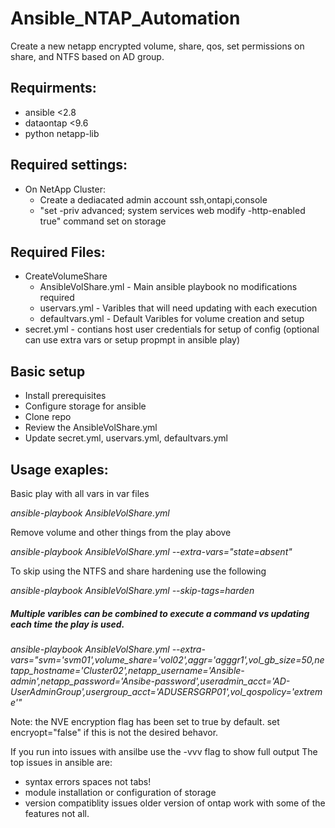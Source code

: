 # Ansible_NTAP_Automation
 
Create a new netapp encrypted volume, share, qos, set permissions on share, and NTFS based on AD group. 

## Requirments:
   -  ansible <2.8
   -  dataontap <9.6
   -  python netapp-lib
    
## Required settings:
   - On NetApp Cluster:
     - Create a dediacated admin account ssh,ontapi,console
     - "set -priv advanced; system services web modify -http-enabled true" command set on storage

## Required Files:
   - CreateVolumeShare
     - AnsibleVolShare.yml    - Main ansible playbook no modifications required
     - uservars.yml           - Varibles that will need updating with each execution
     - defaultvars.yml        - Default Varibles for volume creation and setup
   - secret.yml               - contians host user credentials for setup of config (optional can use extra vars or setup propmpt in ansible play)

## Basic setup
   - Install prerequisites
   - Configure storage for ansible
   - Clone repo
   - Review the AnsibleVolShare.yml
   - Update secret.yml, uservars.yml, defaultvars.yml


## Usage exaples:
Basic play with all vars in var files

*ansible-playbook AnsibleVolShare.yml*

Remove volume and other things from the play above

*ansible-playbook AnsibleVolShare.yml --extra-vars="state=absent"*

To skip using the NTFS and share hardening use the following

*ansible-playbook AnsibleVolShare.yml --skip-tags=harden*


##### Multiple varibles can be combined to execute a command vs updating each time the play is used.
*ansible-playbook AnsibleVolShare.yml --extra-vars="svm='svm01',volume_share='vol02',aggr='agggr1',vol_gb_size=50,netapp_hostname='Cluster02',netapp_username='Ansible-admin',netapp_password='Ansibe-password',useradmin_acct='AD-UserAdminGroup',usergroup_acct='ADUSERSGRP01',vol_qospolicy='extreme'"*


Note: the NVE encryption flag has been set to true by default. set encryopt="false" if this is not the desired behavor.

If you run into issues with ansilbe use the -vvv flag to show full output 
The top issues in ansible are:
   - syntax errors spaces not tabs!
   - module installation or configuration of storage
   - version compatiblity issues older version of ontap work with some of the features not all. 
